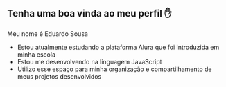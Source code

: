 ## Tenha uma boa vinda ao meu perfil ✋

Meu nome é Eduardo Sousa

- Estou atualmente estudando a plataforma Alura que foi introduzida em minha escola
- Estou me desenvolvendo na linguagem JavaScript
- Utilizo esse espaço para minha organização e compartilhamento de meus projetos desenvolvidos


